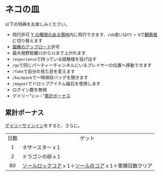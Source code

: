 # ネコの皿
以下の特典をお楽しみください。

- 飛行許可 [Y の権限のある領地](../item/land_book.md#y-飛行)内に飛行できます、`/ob`或いは`F3 + N`で[観察者](https://minecraft.fandom.com/ja/wiki/スペクテイター)に切り替えます
- [画像のアップロード](https://discord.com/channels/1040647480972415006/1040647481358295099)許可
- 最大視野距離`15`から`31`まで上がれます
- `/experience`で持っている経験値を投げ出す
- `/go`で同じパーティーチャンネルにいるプレイヤーの位置へ移動できます
- `/fake`で自分の見た目を変えます
- `/backpack`で一時保存バッグを開きます
- `/magnet`でドロップアイテム磁石を使用します
- ログイン数を無視
- デイリー"`にゃー`"[累計ボーナス](#累計ボーナス)

## 累計ボーナス
[デイリーサインイン](daily_signin.md)をすると、さらに。
<table>
    <tr><td align="center">日数</td><td align="center">ゲット</td></tr>
    <tr><td align="center">1</td><td>ネザースター x 1</td></tr>
    <tr><td align="center">2</td><td>ドラゴンの卵 x 1</td></tr>
    <tr><td align="center">60</td><td><a href="../item/soul_core.md">ソールロックコア</a> x 1＋<a href="../item/soul_core.md">ソールのコア</a> x 1＋累積日数クリア</td></tr>
</table>